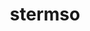 ---
title: stermso
github: https://github.com/stermso
mode: dark
transition: 3s
archetype:
  - Little Bit of Everything
---